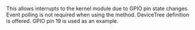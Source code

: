 This allows interrupts to the kernel module due to GPIO pin state changes.
Event polling is not required when using the method.
DeviceTree definition is offered.
GPIO pin 19 is used as an example.
